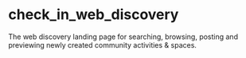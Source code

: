 # check_in_web_discovery
The web discovery landing page for searching, browsing, posting and previewing newly created community activities & spaces. 
